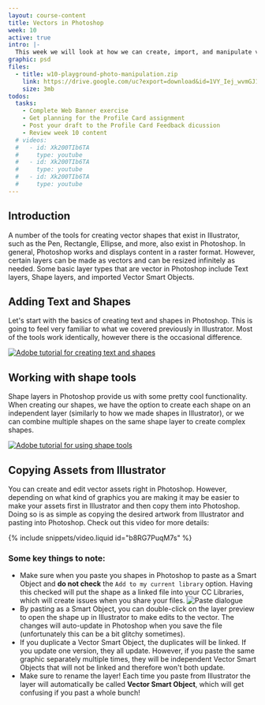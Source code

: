 ```yaml
---
layout: course-content
title: Vectors in Photoshop
week: 10
active: true
intro: |-
  This week we will look at how we can create, import, and manipulate vectors elements in&nbsp;Photoshop.
graphic: psd
files:
  - title: w10-playground-photo-manipulation.zip
    link: https://drive.google.com/uc?export=download&id=1VY_Iej_wvmGJ1TiQc5-iXhMBCAooSpRX
    size: 3mb
todos:
  tasks:
    - Complete Web Banner exercise
    - Get planning for the Profile Card assignment
    - Post your draft to the Profile Card Feedback dicussion
    - Review week 10 content
  # videos:
  #   - id: Xk200TIb6TA
  #     type: youtube
  #   - id: Xk200TIb6TA
  #     type: youtube
  #   - id: Xk200TIb6TA
  #     type: youtube
---
```


## Introduction

A number of the tools for creating vector shapes that exist in Illustrator, such as the Pen, Rectangle, Ellipse, and more, also exist in Photoshop. In general, Photoshop works and displays content in a raster format. However, certain layers can be made as vectors and can be resized infinitely as needed. Some basic layer types that are vector in Photoshop include Text layers, Shape layers, and imported Vector Smart Objects.

## Adding Text and Shapes

Let's start with the basics of creating text and shapes in Photoshop. This is going to feel very familiar to what we covered previously in Illustrator. Most of the tools work identically, however there is the occasional difference.

[![Adobe tutorial for creating text and shapes]({{site.baseurl}}/images/course-content/week-10/creating-text-shapes.jpg)](https://helpx.adobe.com/ca/photoshop/how-to/adding-text-shapes-basics.html)

## Working with shape tools

Shape layers in Photoshop provide us with some pretty cool functionality. When creating our shapes, we have the option to create each shape on an independent layer (similarly to how we made shapes in Illustrator), or we can combine multiple shapes on the same shape layer to create complex shapes.

[![Adobe tutorial for using shape tools]({{site.baseurl}}/images/course-content/week-10/shape-tools.jpg)](https://helpx.adobe.com/ca/photoshop/how-to/photoshop-vector-shape-tools.html)

## Copying Assets from Illustrator

You can create and edit vector assets right in Photoshop. However, depending on what kind of graphics you are making it may be easier to make your assets first in Illustrator and then copy them into Photoshop. Doing so is as simple as copying the desired artwork from Illustrator and pasting into Photoshop. Check out this video for more details:

{% include snippets/video.liquid id="b8RG7PuqM7s" %}

### Some key things to note:

- Make sure when you paste you shapes in Photoshop to paste as a Smart Object and **do not check** the `Add to my current library` option. Having this checked will put the shape as a linked file into your CC Libraries, which will create issues when you share your files.
  ![Paste dialogue]({{site.baseurl}}/images/course-content/week-10/vector-paste.jpg)
  &nbsp;
- By pasting as a Smart Object, you can double-click on the layer preview to open the shape up in Illustrator to make edits to the vector. The changes will auto-update in Photoshop when you save the file (unfortunately this can be a bit glitchy sometimes).
- If you duplicate a Vector Smart Object, the duplicates will be linked. If you update one version, they all update. However, if you paste the same graphic separately multiple times, they will be independent Vector Smart Objects that will not be linked and therefore won't both update.
- Make sure to rename the layer! Each time you paste from Illustrator the layer will automatically be called **Vector Smart Object**, which will get confusing if you past a whole bunch!
